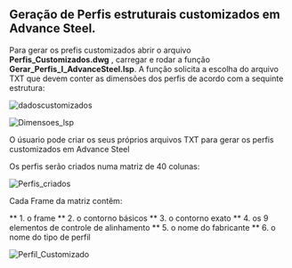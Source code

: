 ## Geração de Perfis estruturais customizados em Advance Steel.

Para gerar os prefis customizados abrir o arquivo **Perfis_Customizados.dwg** , carregar e rodar a função **Gerar_Perfis_I_AdvanceSteel.lsp**.
A função solicita a escolha do arquivo TXT que devem conter as dimensões dos perfis de acordo com a sequinte estrutura:

![dadoscustomizados](https://github.com/JLMenegotto/AulasBIM/assets/9437020/5ee9a745-ba64-4357-8c05-7a393a85852a)


![Dimensoes_lsp](https://github.com/JLMenegotto/AulasBIM/assets/9437020/e67ecfdd-03db-41a4-9ecc-3984e8dc15c9)

O úsuario pode criar os seus próprios arquivos TXT para gerar os perfis customizados em Advance Steel

Os perfis serão criados numa matriz de 40 colunas: 

![Perfis_criados](https://github.com/JLMenegotto/AulasBIM/assets/9437020/7bcc816d-9b52-44bd-902d-df1451759dcc)

Cada Frame da matriz contêm:

 ** 1. o frame
 ** 2. o contorno básicos 
 ** 3. o contorno exato 
 ** 4. os 9 elementos de controle de alinhamento
 ** 5. o nome do fabricante 
 ** 6. o nome do tipo de perfil
 
![Perfil_Customizado](https://github.com/JLMenegotto/AulasBIM/assets/9437020/3671c88d-0b31-4c2b-a207-952e8580df02)
